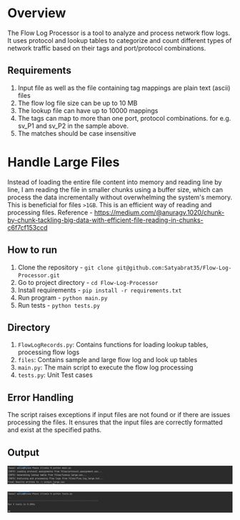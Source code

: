# Overview
The Flow Log Processor is a tool to analyze and process network flow logs. It
uses protocol and lookup tables to categorize and count different types of network 
traffic based on their tags and port/protocol combinations.

## Requirements 
1. Input file as well as the file containing tag mappings are plain text (ascii) files  
2. The flow log file size can be up to 10 MB 
3. The lookup file can have up to 10000 mappings 
4. The tags can map to more than one port, protocol combinations.  for e.g. sv_P1 and sv_P2 in the sample above. 
5. The matches should be case insensitive 

# Handle Large Files
Instead of loading the entire file content into memory and reading
line by line, I am reading the file in smaller chunks using a buffer size, which
can process the data incrementally without overwhelming the system's memory.
This is beneficial for files `>1GB`. This is an efficient way of reading and processing files.
Reference - https://medium.com/@anuragv.1020/chunk-by-chunk-tackling-big-data-with-efficient-file-reading-in-chunks-c6f7cf153ccd

## How to run
1. Clone the repository - `git clone git@github.com:Satyabrat35/Flow-Log-Processor.git`
2. Go to project directory - `cd Flow-Log-Processor`
3. Install requirements - `pip install -r requirements.txt`
4. Run program - `python main.py`
5. Run tests - `python tests.py`

## Directory
1. `FlowLogRecords.py`: Contains functions for loading lookup tables, processing flow logs
2. `files`: Contains sample and large flow log and look up tables
3. `main.py`: The main script to execute the flow log processing
4. `tests.py`: Unit Test cases

## Error Handling
The script raises exceptions if input files are not found or if there are issues processing the files.
It ensures that the input files are correctly formatted and exist at the specified paths.

## Output
![main_py.jpg](img/main_py.jpg)

![test_py.jpg](img/test_py.jpg)